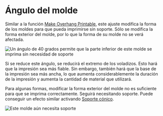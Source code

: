 Ángulo del molde
====
Similar a la función [Make Overhang Printable](../experimental/conical_overhang_enabled.md), este ajuste modifica la forma de los moldes para que pueda imprimirse sin soporte. Sólo se modifica la forma exterior del molde, por lo que la forma de su molde no se verá afectada.

<!--screenshot {
"image_path": "mold_angle.png",
"models": [
    {
        "script": "star_podium.scad",
        "transformation": ["mirrorZ"]
    }
],
"camera_position": [81, 129, 45],
"settings": {
    "mold_enabled": "True"
},
"colours": 48
}-->
![Un ángulo de 40 grados permite que la parte inferior de este molde se imprima sin necesidad de soporte](../images/mold_angle.png)

Si se reduce este ángulo, se reducirá el extremo de los voladizos. Esto hará que la impresión sea más fiable. Sin embargo, también hará que la base de la impresión sea más ancha, lo que aumenta considerablemente la duración de la impresión y aumenta la cantidad de material que utilizará.

Para algunas formas, modificar la forma exterior del molde no es suficiente para que se imprima correctamente. Seguirá necesitando soporte. Puede conseguir un efecto similar activando [Soporte cónico](../experimental/support_conical_enabled.md).

<!--screenshot {
"image_path": "mold_needs_support.png",
"models": [{"script": "basic_overhang.scad"}],
"camera_position": [20, 183, 97],
"settings": {
    "mold_enabled": "True"
},
"colours": 32
}-->
![Este molde aún necesita soporte](../images/mold_needs_support.png)